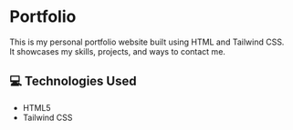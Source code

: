 # Portfolio

This is my personal portfolio website built using HTML and Tailwind CSS.  
It showcases my skills, projects, and ways to contact me.

## 💻 Technologies Used

- HTML5
- Tailwind CSS

